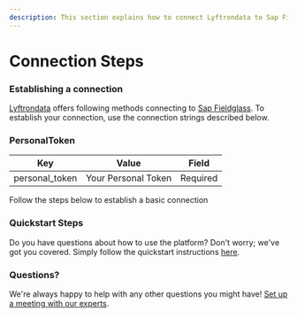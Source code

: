 ```yaml
---
description: This section explains how to connect Lyftrondata to Sap Fieldglass.
---
```


# Connection Steps

### Establishing a connection

[Lyftrondata](https://www.lyftrondata.com) offers following methods connecting to [Sap Fieldglass](None/). To establish your connection, use the connection strings described below.

### PersonalToken

| Key             | Value               | Field    |
| --------------- | ------------------- | -------- |
| personal\_token | Your Personal Token | Required |

Follow the steps below to establish a basic connection

### Quickstart Steps

Do you have questions about how to use the platform? Don't worry; we've got you covered. Simply follow the quickstart instructions [here](./).

### Questions? <a href="#questions" id="questions"></a>

We're always happy to help with any other questions you might have! [Set up a meeting with our experts](https://www.lyftrondata.com/book-a-meeting/).
